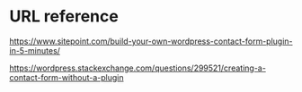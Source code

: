 # URL reference

https://www.sitepoint.com/build-your-own-wordpress-contact-form-plugin-in-5-minutes/

https://wordpress.stackexchange.com/questions/299521/creating-a-contact-form-without-a-plugin

